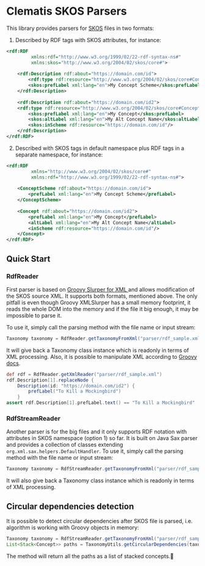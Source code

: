 # Clematis SKOS Parsers

This library provides parsers for [SKOS](https://www.w3.org/2004/02/skos/) files in two formats:

1. Described by RDF tags with SKOS attributes, for instance:

```xml
<rdf:RDF 
         xmlns:rdf="http://www.w3.org/1999/02/22-rdf-syntax-ns#"
         xmlns:skos="http://www.w3.org/2004/02/skos/core#">
    
    <rdf:Description rdf:about="https://domain.com/id">
        <rdf:type rdf:resource="http://www.w3.org/2004/02/skos/core#ConceptScheme"/>
        <skos:prefLabel xml:lang="en">My Concept Scheme</skos:prefLabel>
    </rdf:Description>
    
    <rdf:Description rdf:about="https://domain.com/id2">
	<rdf:type rdf:resource="http://www.w3.org/2004/02/skos/core#Concept"/>
        <skos:prefLabel xml:lang="en">My Concept</skos:prefLabel>
        <skos:altLabel xml:lang="en">My Alt Concept Name</skos:altLabel>
        <skos:inScheme rdf:resource="https://domain.com/id"/>
    </rdf:Description>
</rdf:RDF>
```
2. Described with SKOS tags in default namespace plus RDF tags in a separate namespace, for instance:

```xml
<rdf:RDF 
         xmlns="http://www.w3.org/2004/02/skos/core#"
         xmlns:rdf="http://www.w3.org/1999/02/22-rdf-syntax-ns#">
    
    <ConceptScheme rdf:about="https://domain.com/id">
        <prefLabel xml:lang="en">My Concept Scheme</prefLabel>
    </ConceptScheme>
    
    <Concept rdf:about="https://domain.com/id2">
        <prefLabel xml:lang="en">My Concept</prefLabel>
        <altLabel xml:lang="en">My Alt Concept Name</altLabel>
        <inScheme rdf:resource="https://domain.com/id"/>
    </Concept>
</rdf:RDF>
```

## Quick Start

### RdfReader

First parser is based on [Groovy Slurper for XML ](https://groovy-lang.org/processing-xml.html#_xmlparser_and_xmlslurper) and allows modification of the SKOS source XML. It supports both formats, mentioned above. The only pitfall is even though Groovy XMLSlurper has a small memory footprint, it reads the whole DOM into the memory and if the file it big enough, it may be impossible to parse it.

To use it, simply call the parsing method with the file name or input stream:
```groovy
Taxonomy taxonomy = RdfReader.getTaxonomyFromXml("parser/rdf_sample.xml")
```
It will give back a Taxonomy class instance which is readonly in terms of XML processing. Also, it is possible to manipulate XML according to [Groovy docs](https://groovy-lang.org/processing-xml.html#_manipulating_xml).
```groovy
def rdf = RdfReader.getXmlReader("parser/rdf_sample.xml")
rdf.Description[1].replaceNode { 
    Description(id: "https://domain.com/id2") {
        prefLabel("To Kill a Mockingbird")
    }
assert rdf.Description[1].prefLabel.text() == "To Kill a Mockingbird"    
```

### RdfStreamReader

Another parser is for the big files and it only supports RDF notation with attributes in SKOS namespace (option 1) so far. It is built on Java Sax parser and provides a collection of classes extending ```org.xml.sax.helpers.DefaultHandler```. To use it, simply call the parsing method with the file name or input stream:

```groovy
Taxonomy taxonomy = RdfStreamReader.getTaxonomyFromXml("parser/rdf_sample.xml")
```
It will also give back a Taxonomy class instance which is readonly in terms of XML processing.

## Circular dependencies detection

It is possible to detect circular dependencies after SKOS file is parsed, i.e. algorithm is working with Groovy objects in memory:

```groovy
Taxonomy taxonomy = RdfStreamReader.getTaxonomyFromXml("parser/rdf_sample.xml")
List<Stack<Concept>> paths = TaxonomyUtils.getCircularDependencies(taxonomy)
```

The method will return all the paths as a list of stacked concepts.
